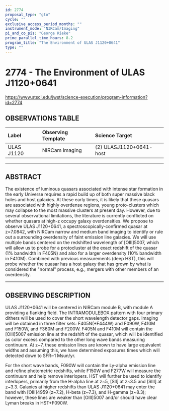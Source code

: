 ```yaml
---
id: 2774
proposal_type: "gto"
cycle: ""
exclusive_access_period_months: ""
instrument_mode: "NIRCam/Imaging"
pi_and_co_pis: "George Rieke"
prime_parallel_time_hours: 8.2
program_title: "The Environment of ULAS J1120+0641"
type: ""
---
```

# 2774 - The Environment of ULAS J1120+0641
https://www.stsci.edu/jwst/science-execution/program-information?id=2774
## OBSERVATIONS TABLE
| Label          | Observing Template | Science Target           |
| :------------- | :----------------- | :----------------------- |
| ULAS J1120     | NIRCam Imaging     | (2) ULASJ1120+0641-host |

---

## ABSTRACT

The existence of luminous quasars associated with intense star formation in the early Universe requires a rapid build up of both super massive black holes and host galaxies. At these early times, it is likely that these quasars are associated with highly overdense regions, young proto-clusters which may collapse to the most massive clusters at present day. However, due to several observational limitations, the literature is currently conflicted on whether quasars at high-z occupy galaxy overdensities. We propose to observe ULAS J1120+0641, a spectroscopically-confirmed quasar at z=7.0842, with NIRCam narrow and medium band imaging to identify or rule out a surrounding overdensity of faint emission line galaxies. We will use multiple bands centered on the redshifted wavelength of [OIII]5007, which will allow us to probe for a protocluster at the exact redshift of the quasar (1% bandwidth in F405N) and also for a larger overdensity (10% bandwidth in F410M). Combined with previous measurements (deep HST), this will probe whether the quasar has a host galaxy that has grown by what is considered the "normal" process, e.g., mergers with other members of an overdensity.

---

## OBSERVING DESCRIPTION

ULAS J1120+0641 will be centered in NIRCam module B, with module A providing a flanking field. The INTRAMODULEBOX pattern with four primary dithers will be used to cover the short wavelength detector gaps. Imaging will be obtained in three filter sets: F405N(+F444W) and F090W, F410M and F150W, and F360M and F200W. F405N and F410M will contain the [OIII]5007 emission line at the redshift of the quasar, which will be identified as color excess compared to the other long wave bands measuring continuum. At z~7, these emission lines are known to have large equivalent widths and assuming this, we have determined exposures times which will detected down to SFR~1 Msun/yr.

For the short wave bands, F090W will contain the Ly-alpha emission line and refine photometric redshifts, while F150W and F277W will measure the continuum and help remove interlopers. HST will further be used to identify interlopers, primarily from the H-alpha line at z~5, [SII] at z~3.5 and [SIII] at z~3.3. Galaxies at higher redshifts than ULAS J1120+0641 may enter the band with [OIII]4959 (z~7.2), H-beta (z~7.3), and H-gamma (z~8.3); however, these lines are weaker than [OIII]5007 and/or should have clear Lyman breaks in HST+F090W.